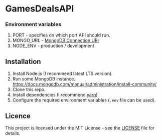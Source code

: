 # GamesDealsAPI



### Environment variables
  1. PORT - specifies on which port API should run.
  2. MONGO_URL - [MongoDB Connection URI](https://docs.mongodb.com/manual/reference/connection-string/)
  3. NODE_ENV - production / development 

## Installation

1. Install Node.js (I recommend latest LTS version).
2. Run some MongoDB instance. https://docs.mongodb.com/manual/administration/install-community/ 
3. Clone this repo.
4. Install dependencies (I recommend [yarn](https://classic.yarnpkg.com/lang/en/))
5. Configure the required environment variables (`.env` file can be used).

## Licence 

This project is licensed under the MIT License - see the [LICENSE](LICENSE) file for details.